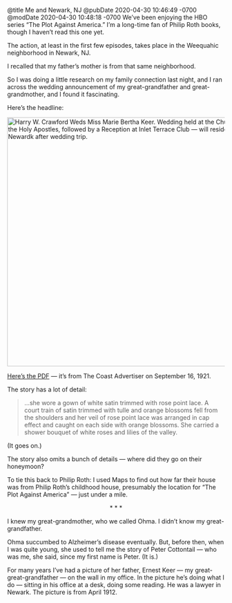 @title Me and Newark, NJ
@pubDate 2020-04-30 10:46:49 -0700
@modDate 2020-04-30 10:48:18 -0700
We’ve been enjoying the HBO series “The Plot Against America.” I’m a long-time fan of Philip Roth books, though I haven’t read this one yet.

The action, at least in the first few episodes, takes place in the Weequahic neighborhood in Newark, NJ.

I recalled that my father’s mother is from that same neighborhood.

So I was doing a little research on my family connection last night, and I ran across the wedding announcement of my great-grandfather and great-grandmother, and I found it fascinating.

Here’s the headline:

<img style="max-width:100%" src="https://inessential.com/images/CrawfordKeerHeadline.png" width="576" alt="Harry W. Crawford Weds Miss Marie Bertha Keer. Wedding held at the Church of the Holy Apostles, followed by a Reception at Inlet Terrace Club — will reside in Newardk after wedding trip." />

[Here’s the PDF](https://inessential.com/images/CrawfordKeerWedding.pdf) — it’s from The Coast Advertiser on September 16, 1921.

The story has a lot of detail:

>…she wore a gown of white satin trimmed with rose point lace. A court train of satin trimmed with tulle and orange blossoms fell from the shoulders and her veil of rose point lace was arranged in cap effect and caught on each side with orange blossoms. She carried a shower bouquet of white roses and lilies of the valley.

(It goes on.)

The story also omits a bunch of details — where did they go on their honeymoon?

To tie this back to Philip Roth: I used Maps to find out how far their house was from Philip Roth’s childhood house, presumably the location for “The Plot Against America” — just under a mile.

<p style="text-align:center">* * *</p>

I knew my great-grandmother, who we called Ohma. I didn’t know my great-grandfather. 

Ohma succumbed to Alzheimer’s disease eventually. But, before then, when I was quite young, she used to tell me the story of Peter Cottontail — who was me, she said, since my first name is Peter. (It is.)

For many years I’ve had a picture of her father, Ernest Keer — my great-great-grandfather — on the wall in my office. In the picture he’s doing what I do — sitting in his office at a desk, doing some reading. He was a lawyer in Newark. The picture is from April 1912.

